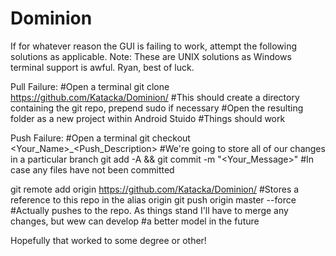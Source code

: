 # Dominion

If for whatever reason the GUI is failing to work, attempt the following solutions as applicable.
Note: These are UNIX solutions as Windows terminal support is awful. Ryan, best of luck.

Pull Failure:
  #Open a terminal
  git clone https://github.com/Katacka/Dominion/ #This should create a directory containing the git repo, prepend sudo if necessary
  #Open the resulting folder as a new project within Android Stuido
  #Things should work
  
Push Failure:
  #Open a terminal
  git checkout <Your_Name>_<Push_Description> #We're going to store all of our changes in a particular branch
  git add -A && git commit -m "<Your_Message>" #In case any files have not been committed
  
  git remote add origin https://github.com/Katacka/Dominion/ #Stores a reference to this repo in the alias origin
  git push origin master --force #Actually pushes to the repo. As things stand I'll have to merge any changes, but wew can develop
  #a better model in the future
  
  Hopefully that worked to some degree or other!
